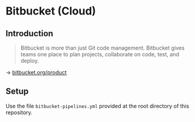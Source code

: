 # Bitbucket (Cloud)

## Introduction

> Bitbucket is more than just Git code management. Bitbucket gives teams one place to plan projects, collaborate on code, test, and deploy.

→ [bitbucket.org/product](https://bitbucket.org/product/)

## Setup

Use the file `bitbucket-pipelines.yml` provided at the root directory of this repository.
